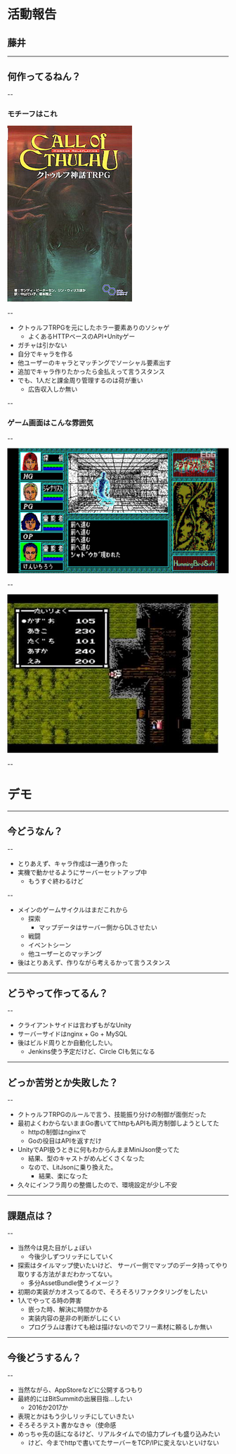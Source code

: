 # 活動報告

## 藤井

---

## 何作ってるねん？

--

  ### モチーフはこれ
  ![モチーフはこれ](images/cthulhumyth.jpg "モチーフはこれ")

--

* クトゥルフTRPGを元にしたホラー要素ありのソシャゲ
  * よくあるHTTPベースのAPI+Unityゲー
* ガチャは引かない
* 自分でキャラを作る
* 他ユーザーのキャラとマッチングでソーシャル要素出す
* 追加でキャラ作りたかったら金払えって言うスタンス
* でも、1人だと課金周り管理するのは荷が重い
    * 広告収入しか無い

--

### ゲーム画面はこんな雰囲気

--

  ![ラプラスの魔](images/maxresdefault.jpg "ラプラスの魔")

--

  ![スゥイートホーム](images/hqdefault.jpg "スゥイートホーム")

--

# デモ

---

## 今どうなん？

--

* とりあえず、キャラ作成は一通り作った
* 実機で動かせるようにサーバーセットアップ中
  * もうすぐ終わるけど

--

* メインのゲームサイクルはまだこれから
  * 探索
    * マップデータはサーバー側からDLさせたい
  * 戦闘
  * イベントシーン
  * 他ユーザーとのマッチング
* 後はとりあえず、作りながら考えるかって言うスタンス

---

## どうやって作ってるん？

--

* クライアントサイドは言わずもがなUnity
* サーバーサイドはnginx + Go + MySQL
* 後はビルド周りとか自動化したい。
  * Jenkins使う予定だけど、Circle CIも気になる

---

## どっか苦労とか失敗した？

--

* クトゥルフTRPGのルールで言う、技能振り分けの制御が面倒だった
* 最初よくわからないままGo書いててhttpもAPIも両方制御しようとしてた
  * httpの制御はnginxで
  * Goの役目はAPIを返すだけ
* UnityでAPI扱うときに何もわからんままMiniJson使ってた
  * 結果、型のキャストがめんどくさくなった
  * なので、LitJsonに乗り換えた。
    * 結果、楽になった
* 久々にインフラ周りの整備したので、環境設定が少し不安

---

## 課題点は？

--

* 当然今は見た目がしょぼい
  * 今後少しずつリッチにしていく
* 探索はタイルマップ使いたいけど、
  サーバー側でマップのデータ持ってやり取りする方法がまだわかってない。
  * 多分AssetBundle使うイメージ？
* 初期の実装がカオスってるので、そろそろリファクタリングをしたい
* 1人でやってる時の弊害
  * 嵌った時、解決に時間かかる
  * 実装内容の是非の判断がしにくい
  * プログラムは書けても絵は描けないのでフリー素材に頼るしか無い

---

## 今後どうするん？

--

* 当然ながら、AppStoreなどに公開するつもり
* 最終的にはBitSummitの出展目指…したい
  * 2016か2017か
* 表現とかはもう少しリッチにしていきたい
* そろそろテスト書かなきゃ（使命感
* めっちゃ先の話になるけど、リアルタイムでの協力プレイも盛り込みたい
  * けど、今までhttpで書いてたサーバーをTCP/IPに変えないといけない


